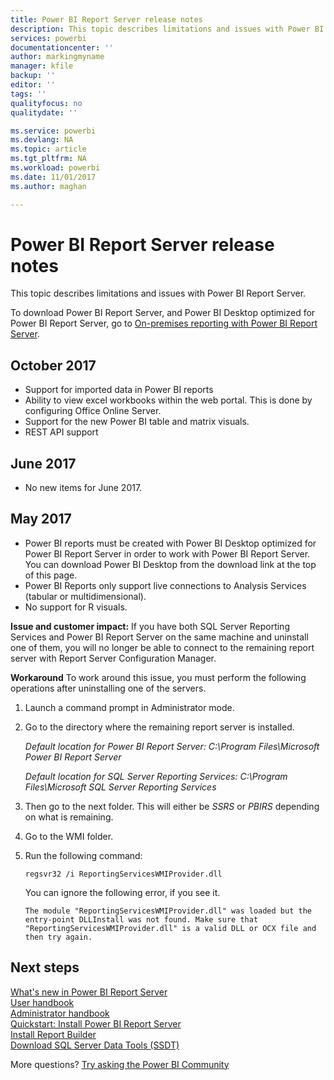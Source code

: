 ```yaml
---
title: Power BI Report Server release notes
description: This topic describes limitations and issues with Power BI Report Server.
services: powerbi
documentationcenter: ''
author: markingmyname
manager: kfile
backup: ''
editor: ''
tags: ''
qualityfocus: no
qualitydate: ''

ms.service: powerbi
ms.devlang: NA
ms.topic: article
ms.tgt_pltfrm: NA
ms.workload: powerbi
ms.date: 11/01/2017
ms.author: maghan

---
```

# Power BI Report Server release notes
This topic describes limitations and issues with Power BI Report Server.

To download Power BI Report Server, and Power BI Desktop optimized for Power BI Report Server, go to [On-premises reporting with Power BI Report Server](https://powerbi.microsoft.com/report-server/).

## October 2017
* Support for imported data in Power BI reports
* Ability to view excel workbooks within the web portal. This is done by configuring Office Online Server.
* Support for the new Power BI table and matrix visuals.
* REST API support

## June 2017
* No new items for June 2017.

## May 2017
* Power BI reports must be created with Power BI Desktop optimized for Power BI Report Server in order to work with Power BI Report Server. You can download Power BI Desktop from the download link at the top of this page.
* Power BI Reports only support live connections to Analysis Services (tabular or multidimensional).
* No support for R visuals.

**Issue and customer impact:** If you have both SQL Server Reporting Services and Power BI Report Server on the same machine and uninstall one of them, you will no longer be able to connect to the remaining report server with Report Server Configuration Manager.

**Workaround** To work around this issue, you must perform the following operations after uninstalling one of the servers.

1. Launch a command prompt in Administrator mode.
2. Go to the directory where the remaining report server is installed.
   
    *Default location for Power BI Report Server: C:\Program Files\Microsoft Power BI Report Server*
   
    *Default location for SQL Server Reporting Services: C:\Program Files\Microsoft SQL Server Reporting Services*
3. Then go to the next folder. This will either be *SSRS* or *PBIRS* depending on what is remaining.
4. Go to the WMI folder.
5. Run the following command:
   
    ```
    regsvr32 /i ReportingServicesWMIProvider.dll
    ```
   
    You can ignore the following error, if you see it.
   
    ```
    The module "ReportingServicesWMIProvider.dll" was loaded but the entry-point DLLInstall was not found. Make sure that "ReportingServicesWMIProvider.dll" is a valid DLL or OCX file and then try again.
    ```

## Next steps
[What's new in Power BI Report Server](whats-new.md)  
[User handbook](user-handbook-overview.md)  
[Administrator handbook](admin-handbook-overview.md)  
[Quickstart: Install Power BI Report Server](quickstart-install-report-server.md)  
[Install Report Builder](https://docs.microsoft.com/sql/reporting-services/install-windows/install-report-builder)  
[Download SQL Server Data Tools (SSDT)](http://go.microsoft.com/fwlink/?LinkID=616714)

More questions? [Try asking the Power BI Community](https://community.powerbi.com/)

